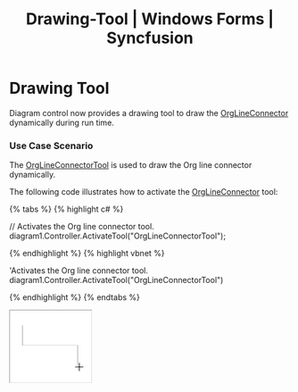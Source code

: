 ﻿---
layout: post
title: Drawing-Tool | Windows Forms | Syncfusion
description: Drawing Tool
platform: windowsforms
control: Diagram
documentation: ug
---


# Drawing Tool

Diagram control now provides a drawing tool to draw the [OrgLineConnector](https://help.syncfusion.com/cr/cref_files/windowsforms/diagram/Syncfusion.Diagram.Base~Syncfusion.Windows.Forms.Diagram.OrgLineConnector.html) dynamically during run time.

### Use Case Scenario

The [OrgLineConnectorTool](https://help.syncfusion.com/cr/cref_files/windowsforms/diagram/Syncfusion.Diagram.Windows~Syncfusion.Windows.Forms.Diagram.OrgLineConnectorTool.html) is used to draw the Org line connector dynamically.

The following code illustrates how to activate the [OrgLineConnector](https://help.syncfusion.com/cr/cref_files/windowsforms/diagram/Syncfusion.Diagram.Base~Syncfusion.Windows.Forms.Diagram.OrgLineConnector.html) tool:


{% tabs %}
{% highlight c# %}

// Activates the Org line connector tool.
diagram1.Controller.ActivateTool("OrgLineConnectorTool");

{% endhighlight %}
{% highlight vbnet %}

'Activates the Org line connector tool.
diagram1.Controller.ActivateTool("OrgLineConnectorTool")

{% endhighlight %}
{% endtabs %}

![](Connectors-or-Links_images/Connectors-or-Links_img4.png)

